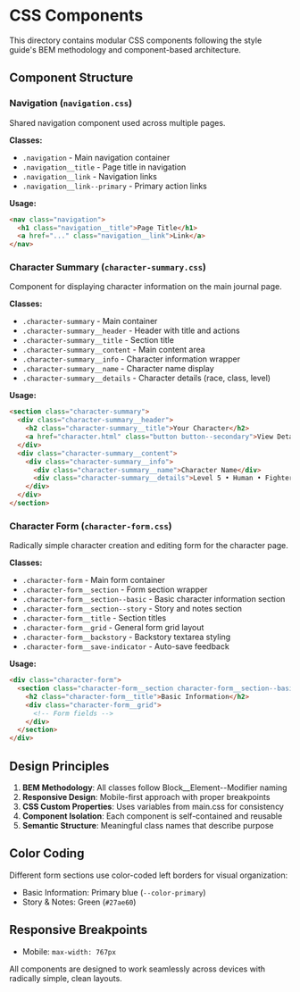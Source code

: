 # CSS Components

This directory contains modular CSS components following the style guide's BEM methodology and component-based architecture.

## Component Structure

### Navigation (`navigation.css`)
Shared navigation component used across multiple pages.

**Classes:**
- `.navigation` - Main navigation container
- `.navigation__title` - Page title in navigation
- `.navigation__link` - Navigation links
- `.navigation__link--primary` - Primary action links

**Usage:**
```html
<nav class="navigation">
  <h1 class="navigation__title">Page Title</h1>
  <a href="..." class="navigation__link">Link</a>
</nav>
```

### Character Summary (`character-summary.css`)
Component for displaying character information on the main journal page.

**Classes:**
- `.character-summary` - Main container
- `.character-summary__header` - Header with title and actions
- `.character-summary__title` - Section title
- `.character-summary__content` - Main content area
- `.character-summary__info` - Character information wrapper
- `.character-summary__name` - Character name display
- `.character-summary__details` - Character details (race, class, level)

**Usage:**
```html
<section class="character-summary">
  <div class="character-summary__header">
    <h2 class="character-summary__title">Your Character</h2>
    <a href="character.html" class="button button--secondary">View Details</a>
  </div>
  <div class="character-summary__content">
    <div class="character-summary__info">
      <div class="character-summary__name">Character Name</div>
      <div class="character-summary__details">Level 5 • Human • Fighter</div>
    </div>
  </div>
</section>
```

### Character Form (`character-form.css`)
Radically simple character creation and editing form for the character page.

**Classes:**
- `.character-form` - Main form container
- `.character-form__section` - Form section wrapper
- `.character-form__section--basic` - Basic character information section
- `.character-form__section--story` - Story and notes section
- `.character-form__title` - Section titles
- `.character-form__grid` - General form grid layout
- `.character-form__backstory` - Backstory textarea styling
- `.character-form__save-indicator` - Auto-save feedback

**Usage:**
```html
<div class="character-form">
  <section class="character-form__section character-form__section--basic">
    <h2 class="character-form__title">Basic Information</h2>
    <div class="character-form__grid">
      <!-- Form fields -->
    </div>
  </section>
</div>
```

## Design Principles

1. **BEM Methodology**: All classes follow Block__Element--Modifier naming
2. **Responsive Design**: Mobile-first approach with proper breakpoints
3. **CSS Custom Properties**: Uses variables from main.css for consistency
4. **Component Isolation**: Each component is self-contained and reusable
5. **Semantic Structure**: Meaningful class names that describe purpose

## Color Coding

Different form sections use color-coded left borders for visual organization:
- Basic Information: Primary blue (`--color-primary`)
- Story & Notes: Green (`#27ae60`)

## Responsive Breakpoints

- Mobile: `max-width: 767px`

All components are designed to work seamlessly across devices with radically simple, clean layouts.
